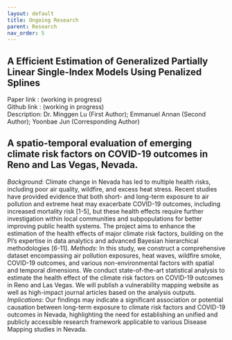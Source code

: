 ```yaml
---
layout: default
title: Ongoing Research
parent: Research
nav_order: 5
---
```


## A Efficient Estimation of Generalized Partially Linear Single-Index Models Using Penalized Splines
Paper  link : (working in progress)\
Github link : (working in progress)\
Description: Dr. Minggen Lu (First Author); Emmanuel Annan (Second Author); Yoonbae Jun (Corresponding Author)

## A spatio-temporal evaluation of emerging climate risk factors on COVID-19 outcomes in Reno and Las Vegas, Nevada.
*Background*: Climate change in Nevada has led to multiple health risks, including poor air quality, wildfire, and
excess heat stress. Recent studies have provided evidence that both short- and long-term exposure to air
pollution and extreme heat may exacerbate COVID-19 outcomes, including increased mortality risk [1-5], but
these health effects require further investigation within local communities and subpopulations for better improving
public health systems. The project aims to enhance the estimation of the health effects of major climate risk
factors, building on the PI’s expertise in data analytics and advanced Bayesian hierarchical methodologies [6-11].
*Methods*:
In this study, we construct a comprehensive dataset encompassing air pollution exposures, heat waves,
wildfire smoke, COVID-19 outcomes, and various non-environmental factors with spatial and temporal
dimensions. We conduct state-of-the-art statistical analysis to estimate the health effect of the climate risk
factors on COVID-19 outcomes in Reno and Las Vegas. We will publish a vulnerability mapping website as
well as high-impact journal articles based on the analysis outputs.
*Implications*: Our findings may indicate a significant association or potential causation between long-term
exposure to climate risk factors and COVID-19 outcomes in Nevada, highlighting the need for establishing an
unified and publicly accessible research framework applicable to various Disease Mapping studies in Nevada.
